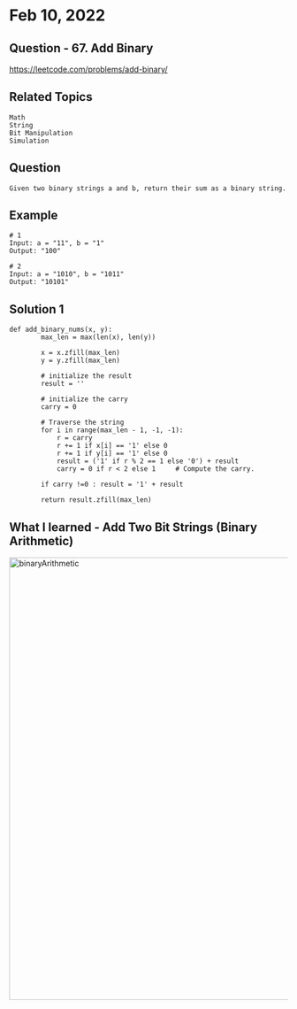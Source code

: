 # Feb 10, 2022
## Question - 67. Add Binary
https://leetcode.com/problems/add-binary/

## Related Topics
    Math
    String
    Bit Manipulation
    Simulation

## Question

    Given two binary strings a and b, return their sum as a binary string.

## Example
    
    # 1
    Input: a = "11", b = "1"
    Output: "100"

    # 2
    Input: a = "1010", b = "1011"
    Output: "10101"

## Solution 1 
```
def add_binary_nums(x, y):
        max_len = max(len(x), len(y))
 
        x = x.zfill(max_len)
        y = y.zfill(max_len)
         
        # initialize the result
        result = ''
         
        # initialize the carry
        carry = 0
 
        # Traverse the string
        for i in range(max_len - 1, -1, -1):
            r = carry
            r += 1 if x[i] == '1' else 0
            r += 1 if y[i] == '1' else 0
            result = ('1' if r % 2 == 1 else '0') + result
            carry = 0 if r < 2 else 1     # Compute the carry.
         
        if carry !=0 : result = '1' + result
 
        return result.zfill(max_len)
```

## What I learned - Add Two Bit Strings (Binary Arithmetic)

<img width="800" alt="binaryArithmetic" src="https://user-images.githubusercontent.com/59908525/153424313-c59bb114-3fcc-41c5-a7aa-fd7327a79d2f.PNG">
